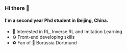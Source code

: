 ### Hi there 👋

#### I'm a second year Phd student in Beijing, China.

- 👀 Interested in RL, Inverse RL and Imitation Learning
- ⚙️ Front-end developing skills
- ⚽ Fan of 🐝 Borussia Dortmund
